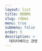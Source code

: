 ```yaml
---
layout: list
title: RDBMS
slug: rdbms
menu: true
submenu: false
order: 5
description: >
  데이터베이스 관련
---
```

